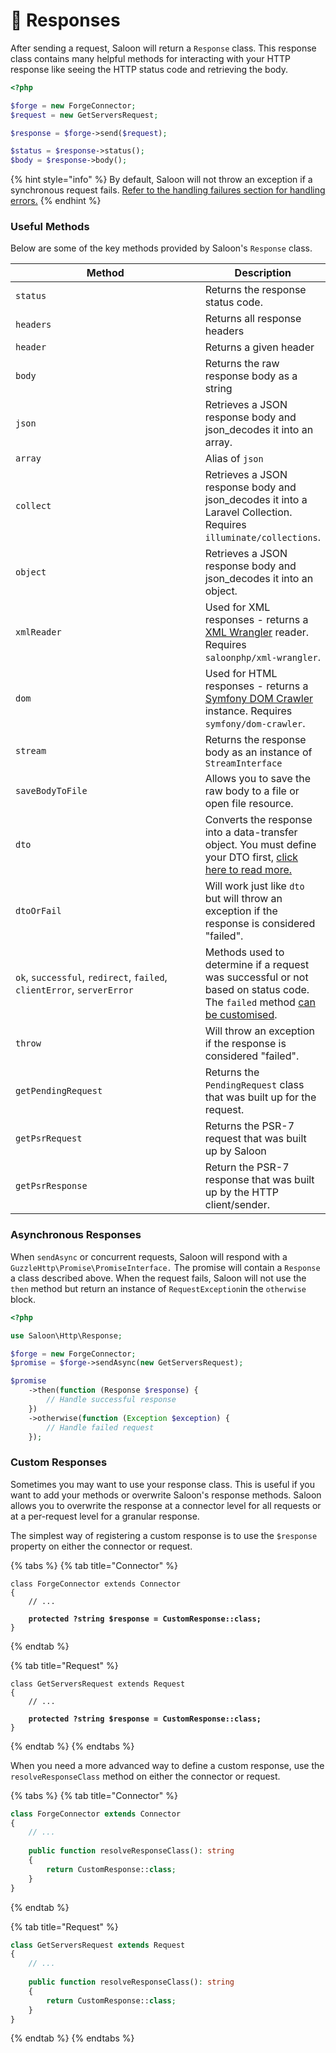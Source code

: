 # 📡 Responses

After sending a request, Saloon will return a `Response` class. This response class contains many helpful methods for interacting with your HTTP response like seeing the HTTP status code and retrieving the body.

```php
<?php

$forge = new ForgeConnector;
$request = new GetServersRequest;

$response = $forge->send($request);

$status = $response->status();
$body = $response->body();
```

{% hint style="info" %}
By default, Saloon will not throw an exception if a synchronous request fails. [Refer to the handling failures section for handling errors.](handling-failures.md)
{% endhint %}

### Useful Methods

Below are some of the key methods provided by Saloon's `Response` class.

<table><thead><tr><th width="342">Method</th><th>Description</th></tr></thead><tbody><tr><td><code>status</code></td><td>Returns the response status code.</td></tr><tr><td><code>headers</code></td><td>Returns all response headers</td></tr><tr><td><code>header</code></td><td>Returns a given header</td></tr><tr><td><code>body</code></td><td>Returns the raw response body as a string</td></tr><tr><td><code>json</code></td><td>Retrieves a JSON response body and json_decodes it into an array.</td></tr><tr><td><code>array</code></td><td>Alias of <code>json</code></td></tr><tr><td><code>collect</code></td><td>Retrieves a JSON response body and json_decodes it into a Laravel Collection. Requires <code>illuminate/collections</code>.</td></tr><tr><td><code>object</code></td><td>Retrieves a JSON response body and json_decodes it into an object.</td></tr><tr><td><code>xmlReader</code></td><td>Used for XML responses - returns a <a href="https://github.com/saloonphp/xml-wrangler">XML Wrangler</a> reader. Requires <code>saloonphp/xml-wrangler</code>.</td></tr><tr><td><code>dom</code></td><td>Used for HTML responses - returns a <a href="https://symfony.com/doc/current/components/dom_crawler.html">Symfony DOM Crawler</a> instance. Requires <code>symfony/dom-crawler</code>.</td></tr><tr><td><code>stream</code></td><td>Returns the response body as an instance of <code>StreamInterface</code></td></tr><tr><td><code>saveBodyToFile</code></td><td>Allows you to save the raw body to a file or open file resource.</td></tr><tr><td><code>dto</code></td><td>Converts the response into a data-transfer object. You must define your DTO first, <a href="data-transfer-objects.md">click here to read more.</a></td></tr><tr><td><code>dtoOrFail</code></td><td>Will work just like <code>dto</code> but will throw an exception if the response is considered "failed".</td></tr><tr><td><code>ok</code>, <code>successful</code>, <code>redirect</code>, <code>failed</code>, <code>clientError</code>, <code>serverError</code></td><td>Methods used to determine if a request was successful or not based on status code. The <code>failed</code> method <a href="handling-failures.md#customising-when-saloon-thinks-a-request-has-failed">can be customised</a>.</td></tr><tr><td><code>throw</code></td><td>Will throw an exception if the response is considered "failed".</td></tr><tr><td><code>getPendingRequest</code></td><td>Returns the <code>PendingRequest</code> class that was built up for the request.</td></tr><tr><td><code>getPsrRequest</code></td><td>Returns the PSR-7 request that was built up by Saloon</td></tr><tr><td><code>getPsrResponse</code></td><td>Return the PSR-7 response that was built up by the HTTP client/sender.</td></tr></tbody></table>

### Asynchronous Responses

When  `sendAsync` or concurrent requests, Saloon will respond with a `GuzzleHttp\Promise\PromiseInterface.` The promise will contain a `Response` a class described above. When the request fails, Saloon will not use the `then` method but return an instance of `RequestException`in the `otherwise` block.

```php
<?php

use Saloon\Http\Response;

$forge = new ForgeConnector;
$promise = $forge->sendAsync(new GetServersRequest);

$promise
    ->then(function (Response $response) {
        // Handle successful response
    })
    ->otherwise(function (Exception $exception) {
        // Handle failed request
    });
```

### Custom Responses

Sometimes you may want to use your response class. This is useful if you want to add your methods or overwrite Saloon's response methods. Saloon allows you to overwrite the response at a connector level for all requests or at a per-request level for a granular response.

The simplest way of registering a custom response is to use the `$response` property on either the connector or request.

{% tabs %}
{% tab title="Connector" %}
<pre class="language-php"><code class="lang-php">class ForgeConnector extends Connector
{
    // ...
    
<strong>    protected ?string $response = CustomResponse::class;
</strong>}
</code></pre>
{% endtab %}

{% tab title="Request" %}
<pre class="language-php"><code class="lang-php">class GetServersRequest extends Request
{
    // ...
    
<strong>    protected ?string $response = CustomResponse::class;
</strong>}
</code></pre>
{% endtab %}
{% endtabs %}

When you need a more advanced way to define a custom response, use the `resolveResponseClass` method on either the connector or request.

{% tabs %}
{% tab title="Connector" %}
```php
class ForgeConnector extends Connector
{
    // ...
    
    public function resolveResponseClass(): string
    {
        return CustomResponse::class;
    }
}
```
{% endtab %}

{% tab title="Request" %}
```php
class GetServersRequest extends Request
{
    // ...
    
    public function resolveResponseClass(): string
    {
        return CustomResponse::class;
    }
}
```
{% endtab %}
{% endtabs %}
